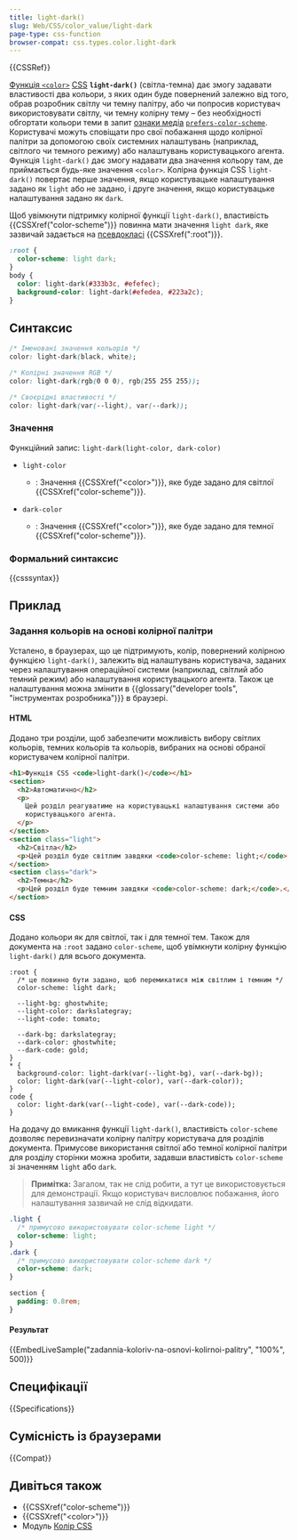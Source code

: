 ```yaml
---
title: light-dark()
slug: Web/CSS/color_value/light-dark
page-type: css-function
browser-compat: css.types.color.light-dark
---
```


{{CSSRef}}

[Функція `<color>`](/uk/docs/Web/CSS/CSS_Functions#funktsii-color) [CSS](/uk/docs/Web/CSS) **`light-dark()`** (світла-темна) дає змогу задавати властивості два кольори, з яких один буде повернений залежно від того, обрав розробник світлу чи темну палітру, або чи попросив користувач використовувати світлу, чи темну колірну тему – без необхідності обгортати кольори теми в запит [ознаки медіа](/uk/docs/Web/CSS/CSS_media_queries/Using_media_queries#natsilennia-na-oznaky-media) [`prefers-color-scheme`](/uk/docs/Web/CSS/@media/prefers-color-scheme).
Користувачі можуть сповіщати про свої побажання щодо колірної палітри за допомогою своїх системних налаштувань (наприклад, світлого чи темного режиму) або налаштувань користувацького агента. Функція `light-dark()` дає змогу надавати два значення кольору там, де приймається будь-яке значення `<color>`. Колірна функція CSS `light-dark()` повертає перше значення, якщо користувацьке налаштування задано як `light` або не задано, і друге значення, якщо користувацьке налаштування задано як `dark`.

Щоб увімкнути підтримку колірної функції `light-dark()`, властивість {{CSSXref("color-scheme")}} повинна мати значення `light dark`, яке зазвичай задається на [псевдокласі](/uk/docs/Web/CSS/Pseudo-classes) {{CSSXref(":root")}}.

```css
:root {
  color-scheme: light dark;
}
body {
  color: light-dark(#333b3c, #efefec);
  background-color: light-dark(#efedea, #223a2c);
}
```

## Синтаксис

```css
/* Іменовані значення кольорів */
color: light-dark(black, white);

/* Колірні значення RGB */
color: light-dark(rgb(0 0 0), rgb(255 255 255));

/* Своєрідні властивості */
color: light-dark(var(--light), var(--dark));
```

### Значення

Функційний запис: `light-dark(light-color, dark-color)`

- `light-color`

  - : Значення {{CSSXref("&lt;color&gt;")}}, яке буде задано для світлої {{CSSXref("color-scheme")}}.

- `dark-color`
  - : Значення {{CSSXref("&lt;color&gt;")}}, яке буде задано для темної {{CSSXref("color-scheme")}}.

### Формальний синтаксис

{{csssyntax}}

## Приклад

### Задання кольорів на основі колірної палітри

Усталено, в браузерах, що це підтримують, колір, повернений колірною функцією `light-dark()`, залежить від налаштувань користувача, заданих через налаштування операційної системи (наприклад, світлий або темний режим) або налаштування користувацького агента. Також це налаштування можна змінити в {{glossary("developer tools", "інструментах розробника")}} в браузері.

#### HTML

Додано три розділи, щоб забезпечити можливість вибору світлих кольорів, темних кольорів та кольорів, вибраних на основі обраної користувачем колірної палітри.

```html
<h1>Функція CSS <code>light-dark()</code></h1>
<section>
  <h2>Автоматично</h2>
  <p>
    Цей розділ реагуватиме на користувацькі налаштування системи або
    користувацького агента.
  </p>
</section>
<section class="light">
  <h2>Світла</h2>
  <p>Цей розділ буде світлим завдяки <code>color-scheme: light;</code>.</p>
</section>
<section class="dark">
  <h2>Темна</h2>
  <p>Цей розділ буде темним завдяки <code>color-scheme: dark;</code>.</p>
</section>
```

#### CSS

Додано кольори як для світлої, так і для темної тем. Також для документа на `:root` задано `color-scheme`, щоб увімкнути колірну функцію `light-dark()` для всього документа.

```css-nolint
:root {
  /* це повинно бути задано, щоб перемикатися між світлим і темним */
  color-scheme: light dark;

  --light-bg: ghostwhite;
  --light-color: darkslategray;
  --light-code: tomato;

  --dark-bg: darkslategray;
  --dark-color: ghostwhite;
  --dark-code: gold;
}
* {
  background-color: light-dark(var(--light-bg), var(--dark-bg));
  color: light-dark(var(--light-color), var(--dark-color));
}
code {
  color: light-dark(var(--light-code), var(--dark-code));
}
```

На додачу до вмикання функції `light-dark()`, властивість `color-scheme` дозволяє перевизначати колірну палітру користувача для розділів документа. Примусове використання світлої або темної колірної палітри для розділу сторінки можна зробити, задавши властивість `color-scheme` зі значенням `light` або `dark`.

> **Примітка:** Загалом, так не слід робити, а тут це використовується для демонстрації. Якщо користувач висловлює побажання, його налаштування зазвичай не слід відкидати.

```css
.light {
  /* примусово використовувати color-scheme light */
  color-scheme: light;
}
.dark {
  /* примусово використовувати color-scheme dark */
  color-scheme: dark;
}
```

```css hidden
section {
  padding: 0.8rem;
}
```

#### Результат

{{EmbedLiveSample("zadannia-koloriv-na-osnovi-kolirnoi-palitry", "100%", 500)}}

## Специфікації

{{Specifications}}

## Сумісність із браузерами

{{Compat}}

## Дивіться також

- {{CSSXref("color-scheme")}}
- {{CSSXref("&lt;color&gt;")}}
- Модуль [Колір CSS](/uk/docs/Web/CSS/CSS_colors)
